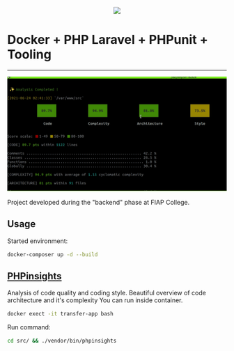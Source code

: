 <p align="center"><a href="https://laravel.com" target="_blank"><img src="https://blog.pusher.com/wp-content/uploads/2018/03/docker-for-development-using-docker-in-laravel-and-php-development-header-800x469.png" width="400"></a></p>

# Docker + PHP Laravel + PHPunit + Tooling 
___________

![](./public/phpinsights.gif)

Project developed during the "backend" phase at FIAP College.

## Usage

Started environment:

```bash
docker-composer up -d --build
```
## [PHPinsights](https://phpinsights.com/insights/code.html#forbidden-functions)

Analysis of code quality and coding style. Beautiful overview of code architecture and it's complexity
You can run inside container.

```bash
docker exect -it transfer-app bash 
```
Run command:
```bash
cd src/ && ./vendor/bin/phpinsights
```

